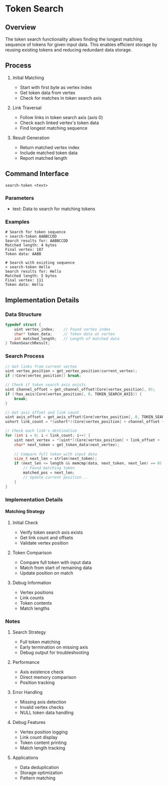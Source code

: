 # Token Search

## Overview
The token search functionality allows finding the longest matching sequence of tokens for given input data. This enables efficient storage by reusing existing tokens and reducing redundant data storage.

## Process
1. Initial Matching
   - Start with first byte as vertex index
   - Get token data from vertex
   - Check for matches in token search axis

2. Link Traversal
   - Follow links in token search axis (axis 0)
   - Check each linked vertex's token data
   - Find longest matching sequence

3. Result Generation
   - Return matched vertex index
   - Include matched token data
   - Report matched length

## Command Interface
```shell
search-token <text>
```

### Parameters
- text: Data to search for matching tokens

### Examples
```shell
# Search for token sequence
> search-token AABBCCDD
Search results for: AABBCCDD
Matched length: 4 bytes
Final vertex: 187
Token data: AABB

# Search with existing sequence
> search-token Hello
Search results for: Hello
Matched length: 5 bytes
Final vertex: 111
Token data: Hello
```

## Implementation Details

### Data Structure
```c
typedef struct {
    uint vertex_index;    // Found vertex index
    char* token_data;     // Token data at vertex
    int matched_length;   // Length of matched data
} TokenSearchResult;
```

### Search Process
```c
// Get links from current vertex
uint vertex_position = get_vertex_position(current_vertex);
if (!Core[vertex_position]) break;

// Check if token search axis exists
uint channel_offset = get_channel_offset(Core[vertex_position], 0);
if (!has_axis(Core[vertex_position], 0, TOKEN_SEARCH_AXIS)) {
    break;
}

// Get axis offset and link count
uint axis_offset = get_axis_offset(Core[vertex_position], 0, TOKEN_SEARCH_AXIS);
ushort link_count = *(ushort*)(Core[vertex_position] + channel_offset + axis_offset);

// Check each link's destination
for (int i = 0; i < link_count; i++) {
    uint next_vertex = *(uint*)(Core[vertex_position] + link_offset + (i * 6));
    char* next_token = get_token_data(next_vertex);
    
    // Compare full token with input data
    size_t next_len = strlen(next_token);
    if (next_len <= length && memcmp(data, next_token, next_len) == 0) {
        // Found matching token
        matched_pos = next_len;
        // Update current position...
    }
}
```

### Implementation Details

#### Matching Strategy
1. Initial Check
   - Verify token search axis exists
   - Get link count and offsets
   - Validate vertex position

2. Token Comparison
   - Compare full token with input data
   - Match from start of remaining data
   - Update position on match

3. Debug Information
   - Vertex positions
   - Link counts
   - Token contents
   - Match lengths

### Notes
1. Search Strategy
   - Full token matching
   - Early termination on missing axis
   - Debug output for troubleshooting

2. Performance
   - Axis existence check
   - Direct memory comparison
   - Position tracking

3. Error Handling
   - Missing axis detection
   - Invalid vertex checks
   - NULL token data handling

4. Debug Features
   - Vertex position logging
   - Link count display
   - Token content printing
   - Match length tracking

4. Applications
   - Data deduplication
   - Storage optimization
   - Pattern matching 